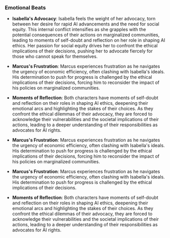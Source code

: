 ### Emotional Beats
- **Isabella's Advocacy**: Isabella feels the weight of her advocacy, torn between her desire for rapid AI advancements and the need for social equity. This internal conflict intensifies as she grapples with the potential consequences of their actions on marginalized communities, leading to moments of self-doubt and reflection on her role in shaping AI ethics. Her passion for social equity drives her to confront the ethical implications of their decisions, pushing her to advocate fiercely for those who cannot speak for themselves.

- **Marcus's Frustration**: Marcus experiences frustration as he navigates the urgency of economic efficiency, often clashing with Isabella's ideals. His determination to push for progress is challenged by the ethical implications of their decisions, forcing him to reconsider the impact of his policies on marginalized communities.

- **Moments of Reflection**: Both characters have moments of self-doubt and reflection on their roles in shaping AI ethics, deepening their emotional arcs and highlighting the stakes of their choices. As they confront the ethical dilemmas of their advocacy, they are forced to acknowledge their vulnerabilities and the societal implications of their actions, leading to a deeper understanding of their responsibilities as advocates for AI rights.

- **Marcus's Frustration**: Marcus experiences frustration as he navigates the urgency of economic efficiency, often clashing with Isabella's ideals. His determination to push for progress is challenged by the ethical implications of their decisions, forcing him to reconsider the impact of his policies on marginalized communities.
- **Marcus's Frustration**: Marcus experiences frustration as he navigates the urgency of economic efficiency, often clashing with Isabella's ideals. His determination to push for progress is challenged by the ethical implications of their decisions.
- **Moments of Reflection**: Both characters have moments of self-doubt and reflection on their roles in shaping AI ethics, deepening their emotional arcs and highlighting the stakes of their choices. As they confront the ethical dilemmas of their advocacy, they are forced to acknowledge their vulnerabilities and the societal implications of their actions, leading to a deeper understanding of their responsibilities as advocates for AI rights.
